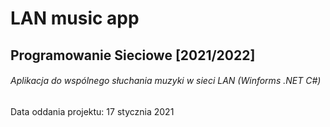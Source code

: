 # LAN music app
## Programowanie Sieciowe [2021/2022]
###### Aplikacja do wspólnego słuchania muzyki w sieci LAN (Winforms .NET C#)

Data oddania projektu: 17 stycznia 2021
